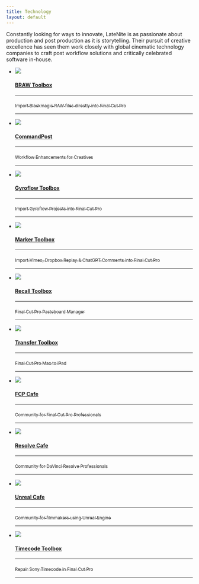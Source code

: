 ```yaml
---
title: Technology
layout: default
---
```


<section>
    <article>
      <p class="header-text">Constantly looking for ways to innovate, <span class="latenite">LateNite</span> is as passionate about production
        and post production as it is storytelling. Their pursuit of creative excellence
        has seen them work closely with global cinematic technology companies to craft post
        workflow solutions and critically celebrated software in-house.</p>
      <ul class="projectlist-nofilter">
        <!--Manual Loop Project Entry-->
        <li><a href="https://brawtoolbox.io/" target="_blank"><img src="/img/tech/braw-toolbox.jpg">
          <h4>BRAW Toolbox</h4>
          <hr><sub>Import Blackmagic RAW files directly into Final Cut Pro</sub>
          <hr></a>
        </li>
        <li><a href="https://commandpost.io/" target="_blank"><img
              src="/img/tech/commandpost.jpg">
            <h4>CommandPost</h4>
            <hr><sub>Workflow Enhancements for Creatives</sub>
            <hr>
          </a></li>
        <li><a href="https://gyroflowtoolbox.io/" target="_blank"><img src="/img/tech/gyroflow-toolbox.jpg">
          <h4>Gyroflow Toolbox</h4>
          <hr><sub>Import Gyroflow Projects into Final Cut Pro</sub>
          <hr></a>
        </li>
        <li><a href="https://markertoolbox.io/" target="_blank"><img src="/img/tech/marker-toolbox.jpg">
          <h4>Marker Toolbox</h4>
          <hr><sub>Import Vimeo, Dropbox Replay & ChatGPT Comments into Final Cut Pro</sub>
          <hr></a>
        </li>
        <li><a href="https://recalltoolbox.io/" target="_blank"><img src="/img/tech/recall-toolbox.jpg">
          <h4>Recall Toolbox</h4>
          <hr><sub>Final Cut Pro Pasteboard Manager</sub>
          <hr></a>
        </li>
        <li><a href="https://transfertoolbox.io/" target="_blank"><img src="/img/tech/transfer-toolbox.jpg">
          <h4>Transfer Toolbox</h4>
          <hr><sub>Final Cut Pro Mac to iPad</sub>
          <hr></a>
        </li>
        <li><a href="https://fcp.cafe/" target="_blank"><img src="/img/tech/fcp-cafe.jpg">
          <h4>FCP Cafe</h4>
          <hr><sub>Community for Final Cut Pro Professionals</sub>
          <hr></a>
        </li>
        <li><a href="https://resolve.cafe/" target="_blank"><img src="/img/tech/resolve-cafe.jpg">
          <h4>Resolve Cafe</h4>
          <hr><sub>Community for DaVinci Resolve Professionals</sub>
          <hr></a>
        </li>
        <li><a href="https://unreal.cafe/" target="_blank"><img src="/img/tech/unreal-cafe.png">
          <h4>Unreal Cafe</h4>
          <hr><sub>Community for filmmakers using Unreal Engine</sub>
          <hr></a>
        </li>
        <li><a href="https://timecodetoolbox.io/" target="_blank"><img src="/img/tech/timecode-repair-toolbox.png">
          <h4>Timecode Toolbox</h4>
          <hr><sub>Repair Sony Timecode in Final Cut Pro</sub>
          <hr></a>
        </li>
      </ul>
    </article>
  </section>